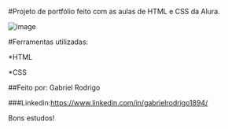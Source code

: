 #Projeto de portfólio feito com as aulas de HTML e CSS da Alura.

![image](https://user-images.githubusercontent.com/77756047/211304452-220fedf0-f91b-490f-8a65-a60ce860bc5c.png)

#Ferramentas utilizadas:

*HTML

*CSS

##Feito por: Gabriel Rodrigo

###Linkedin:https://www.linkedin.com/in/gabrielrodrigo1894/

Bons estudos!